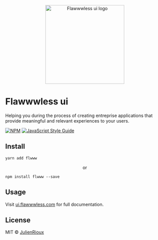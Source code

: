 <p align="center">
  <img
	  src="./images/flawwwless-ui.png"
		alt="Flawwwless ui logo"
		width="250">
</p>

<h1>Flawwwless ui</h1>

<p>Helping you during the process of creating entreprise applications that provide meaningful and relevant experiences to your users.</p>

[![NPM](https://img.shields.io/npm/v/flawwwless-library.svg)](https://www.npmjs.com/package/flawwwless-library) [![JavaScript Style Guide](https://img.shields.io/badge/code_style-standard-brightgreen.svg)](https://standardjs.com)


## Install

```
yarn add flwww
```

<p align="center">or</p>

```
npm install flwww --save
```

## Usage

<p>Visit <a href="ui.flawwwless.com">ui.flawwwless.com</a> for full documentation.</p>

## License

MIT © [JulienRioux](https://github.com/JulienRioux)
